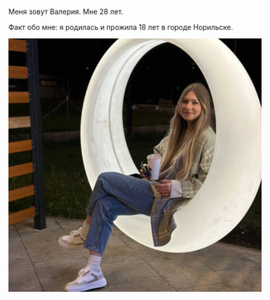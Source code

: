 Меня зовут Валерия. Мне 28 лет.

Факт обо мне: я родилась и прожила 18 лет в городе Норильске.

![alt text](image.png)